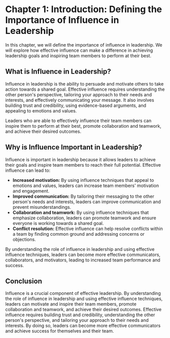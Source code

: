 Chapter 1: Introduction: Defining the Importance of Influence in Leadership
===========================================================================

In this chapter, we will define the importance of influence in leadership. We will explore how effective influence can make a difference in achieving leadership goals and inspiring team members to perform at their best.

What is Influence in Leadership?
--------------------------------

Influence in leadership is the ability to persuade and motivate others to take action towards a shared goal. Effective influence requires understanding the other person's perspective, tailoring your approach to their needs and interests, and effectively communicating your message. It also involves building trust and credibility, using evidence-based arguments, and appealing to emotions and values.

Leaders who are able to effectively influence their team members can inspire them to perform at their best, promote collaboration and teamwork, and achieve their desired outcomes.

Why is Influence Important in Leadership?
-----------------------------------------

Influence is important in leadership because it allows leaders to achieve their goals and inspire team members to reach their full potential. Effective influence can lead to:

* **Increased motivation:** By using influence techniques that appeal to emotions and values, leaders can increase team members' motivation and engagement.
* **Improved communication:** By tailoring their messaging to the other person's needs and interests, leaders can improve communication and prevent misunderstandings.
* **Collaboration and teamwork:** By using influence techniques that emphasize collaboration, leaders can promote teamwork and ensure everyone is working towards a shared goal.
* **Conflict resolution:** Effective influence can help resolve conflicts within a team by finding common ground and addressing concerns or objections.

By understanding the role of influence in leadership and using effective influence techniques, leaders can become more effective communicators, collaborators, and motivators, leading to increased team performance and success.

Conclusion
----------

Influence is a crucial component of effective leadership. By understanding the role of influence in leadership and using effective influence techniques, leaders can motivate and inspire their team members, promote collaboration and teamwork, and achieve their desired outcomes. Effective influence requires building trust and credibility, understanding the other person's perspective, and tailoring your approach to their needs and interests. By doing so, leaders can become more effective communicators and achieve success for themselves and their team.
